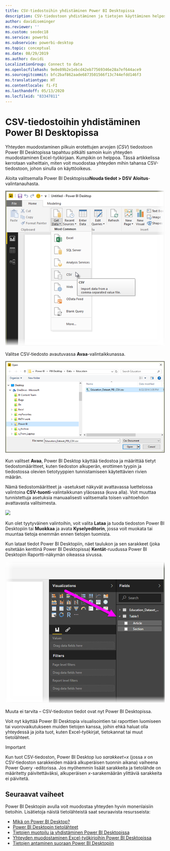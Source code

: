 ```yaml
---
title: CSV-tiedostoihin yhdistäminen Power BI Desktopissa
description: CSV-tiedostoon yhdistäminen ja tietojen käyttäminen helposti Power BI Desktopissa
author: davidiseminger
ms.reviewer: ''
ms.custom: seodec18
ms.service: powerbi
ms.subservice: powerbi-desktop
ms.topic: conceptual
ms.date: 08/29/2019
ms.author: davidi
LocalizationGroup: Connect to data
ms.openlocfilehash: 9e0e89b2e1ebcd42eb77569346e28a7ef644ace9
ms.sourcegitcommit: bfc2baf862aade6873501566f13c744efdd146f3
ms.translationtype: HT
ms.contentlocale: fi-FI
ms.lasthandoff: 05/13/2020
ms.locfileid: "83347811"
---
```

# <a name="connect-to-csv-files-in-power-bi-desktop"></a>CSV-tiedostoihin yhdistäminen Power BI Desktopissa
Yhteyden muodostaminen pilkuin erotettujen arvojen (*CSV*) tiedostoon Power BI Desktopissa tapahtuu pitkälti samoin kuin yhteyden muodostaminen Excel-työkirjaan. Kumpikin on helppoa. Tässä artikkelissa kerrotaan vaiheittain, miten voit muodostaa yhteyden mihin tahansa CSV-tiedostoon, johon sinulla on käyttöoikeus.

Aloita valitsemalla Power BI Desktopissa**Nouda tiedot > DSV** **Aloitus**-valintanauhasta.

![](media/desktop-connect-csv/connect-to-csv_1.png)

Valitse CSV-tiedosto avautuvassa **Avaa**-valintaikkunassa.

![](media/desktop-connect-csv/connect-to-csv_2.png)

Kun valitset **Avaa**, Power BI Desktop käyttää tiedostoa ja määrittää tietyt tiedostomääritteet, kuten tiedoston alkuperän, erottimen tyypin ja tiedostossa olevien tietotyyppien tunnistamiseen käytettävien rivien määrän.

Nämä tiedostomääritteet ja -asetukset näkyvät avattavassa luettelossa valintoina **CSV-tuonti**-valintaikkunan yläosassa (kuva alla). Voit muuttaa tunnistettuja asetuksia manuaalisesti valitsemalla toisen vaihtoehdon avattavasta valitsimesta.

![](media/desktop-connect-csv/connect-to-csv_3.png)

Kun olet tyytyväinen valintoihin, voit valita **Lataa** ja tuoda tiedoston Power BI Desktopiin tai **Muokkaa** ja avata **Kyselyeditorin**, jossa voit muokata tai muuntaa tietoja enemmän ennen tietojen tuomista.

Kun lataat tiedot Power BI Desktopiin, näet taulukon ja sen sarakkeet (joka esitetään kenttinä Power BI Desktopissa) **Kentät**-ruudussa Power BI Desktopin Raportti-näkymän oikeassa sivussa.

![](media/desktop-connect-csv/connect-to-csv_4.png)

Muuta ei tarvita – CSV-tiedoston tiedot ovat nyt Power BI Desktopissa.

Voit nyt käyttää Power BI Desktopia visualisointien tai raporttien luomiseen tai vuorovaikutukseen muiden tietojen kanssa, joihin ehkä haluat olla yhteydessä ja joita tuot, kuten Excel-työkirjat, tietokannat tai muut tietolähteet.

> [!IMPORTANT]
> Kun tuot CSV-tiedoston, Power BI Desktop luo *sarakkeet=x* (jossa *x* on CSV-tiedoston sarakkeiden määrä alkuperäisen tuonnin aikana) vaiheena Power Query -editorissa. Jos myöhemmin lisäät sarakkeita ja tietolähde on määritetty päivitettäväksi, alkuperäisen *x*-sarakemäärän ylittäviä sarakkeita ei päivitetä. 


## <a name="next-steps"></a>Seuraavat vaiheet
Power BI Desktopin avulla voit muodostaa yhteyden hyvin monenlaisiin tietoihin. Lisätietoja näistä tietolähteistä saat seuraavista resursseista:

* [Mikä on Power BI Desktop?](../fundamentals/desktop-what-is-desktop.md)
* [Power BI Desktopin tietolähteet](desktop-data-sources.md)
* [Tietojen muotoilu ja yhdistäminen Power BI Desktopissa](desktop-shape-and-combine-data.md)
* [Yhteyden muodostaminen Excel-työkirjoihin Power BI Desktopissa](desktop-connect-excel.md)   
* [Tietojen antaminen suoraan Power BI Desktopiin](desktop-enter-data-directly-into-desktop.md)   
